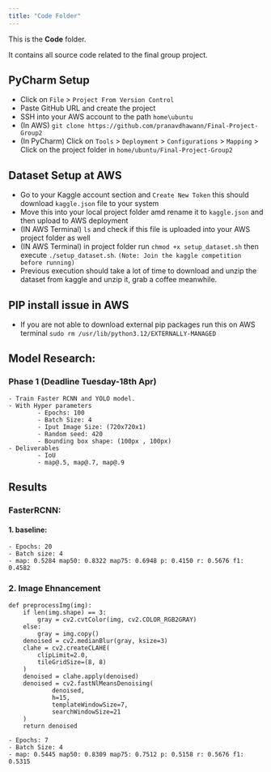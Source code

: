 ```yaml
---
title: "Code Folder"
---
```


This is the **Code** folder.

It contains all source code related to the final group project.


## PyCharm Setup
-  Click on `File` > `Project From Version Control`
-  Paste GitHub URL and create the project
-  SSH into your AWS account to the path `home\ubuntu`
-  (In AWS) `git clone https://github.com/pranavdhawann/Final-Project-Group2`
-  (In PyCharm) Click on `Tools` > `Deployment` > `Configurations` > `Mapping` > Click on the project folder in `home/ubuntu/Final-Project-Group2`

## Dataset Setup at AWS
- Go to your Kaggle account section and `Create New Token` this should download `kaggle.json` file to your system
- Move this into your local project folder amd rename it to `kaggle.json` and then upload to AWS deployment
- (IN AWS Terminal) `ls` and check if this file is uploaded into your AWS project folder as well
- (IN AWS Terminal) in project folder run `chmod +x setup_dataset.sh` then execute `./setup_dataset.sh`. `(Note: Join the kaggle competition before running)`
-  Previous execution should take a lot of time to download and unzip the dataset from kaggle and unzip it, grab a coffee meanwhile.

## PIP install issue in AWS
- If you are not able to download external pip packages run this on AWS terminal `sudo rm /usr/lib/python3.12/EXTERNALLY-MANAGED`

## Model Research:
### Phase 1 (Deadline Tuesday-18th Apr)
    - Train Faster RCNN and YOLO model.
    - With Hyper parameters
            - Epochs: 100
            - Batch Size: 4
            - Iput Image Size: (720x720x1)
            - Random seed: 420
            - Bounding box shape: (100px , 100px)
    - Deliverables
            - IoU
            - map@.5, map@.7, map@.9

## Results
### FasterRCNN:
#### 1. baseline:
    - Epochs: 20
    - Batch size: 4
    - map: 0.5284 map50: 0.8322 map75: 0.6948 p: 0.4150 r: 0.5676 f1: 0.4582
### 2. Image Ehnancement
```
def preprocessImg(img):
    if len(img.shape) == 3:
        gray = cv2.cvtColor(img, cv2.COLOR_RGB2GRAY)
    else:
        gray = img.copy()
    denoised = cv2.medianBlur(gray, ksize=3)
    clahe = cv2.createCLAHE(
        clipLimit=2.0,
        tileGridSize=(8, 8)
    )
    denoised = clahe.apply(denoised)
    denoised = cv2.fastNlMeansDenoising(
            denoised,
            h=15,
            templateWindowSize=7,
            searchWindowSize=21
    )
    return denoised
```
    - Epochs: 7 
    - Batch Size: 4
    - map: 0.5445 map50: 0.8309 map75: 0.7512 p: 0.5158 r: 0.5676 f1: 0.5315 